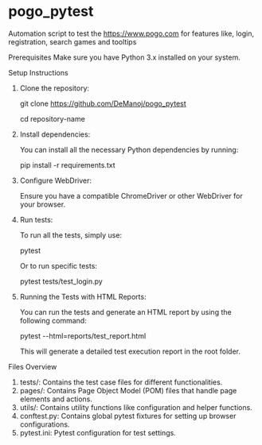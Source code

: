 # pogo_pytest
Automation script to test the https://www.pogo.com for features like, login, registration, search games and tooltips

Prerequisites
Make sure you have Python 3.x installed on your system.

Setup Instructions
1. Clone the repository:

    git clone https://github.com/DeManoj/pogo_pytest

    cd repository-name

2. Install dependencies:

    You can install all the necessary Python dependencies by running:

    pip install -r requirements.txt

3. Configure WebDriver:

    Ensure you have a compatible ChromeDriver or other WebDriver for your browser.

4. Run tests:

    To run all the tests, simply use:

    pytest

    Or to run specific tests:

    pytest tests/test_login.py

5. Running the Tests with HTML Reports:

    You can run the tests and generate an HTML report by using the following command:

    pytest --html=reports/test_report.html 

    This will generate a detailed test execution report in the root folder.


Files Overview

1.  tests/: Contains the test case files for different functionalities.
2. pages/: Contains Page Object Model (POM) files that handle page elements and actions.
3. utils/: Contains utility functions like configuration and helper functions.
4. conftest.py: Contains global pytest fixtures for setting up browser configurations.
5. pytest.ini: Pytest configuration for test settings.







